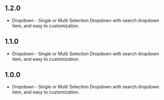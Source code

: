 ## 1.2.0

* Dropdown - Single or Multi Selection Dropdown with search dropdown item, and easy to customization.

## 1.1.0

* Dropdown - Single or Multi Selection Dropdown with search dropdown item, and easy to customization.

## 1.0.0

* Dropdown - Single or Multi Selection Dropdown with search dropdown item, and easy to customization.
